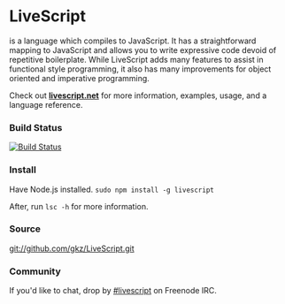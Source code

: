 # LiveScript
is a language which compiles to JavaScript. It has a straightforward mapping to JavaScript and allows you to write expressive code devoid of repetitive boilerplate. While LiveScript adds many features to assist in functional style programming, it also has many improvements for object oriented and imperative programming.

Check out **[livescript.net](http://livescript.net)** for more information, examples, usage, and a language reference.

### Build Status
[![Build Status](https://travis-ci.org/gkz/LiveScript.svg?branch=master)](https://travis-ci.org/gkz/LiveScript)

### Install
Have Node.js installed. `sudo npm install -g livescript`

After, run `lsc -h` for more information.


### Source
[git://github.com/gkz/LiveScript.git](git://github.com/gkz/LiveScript.git)

### Community

If you'd like to chat, drop by [#livescript](irc://irc.freenode.net/livescript) on Freenode IRC.
